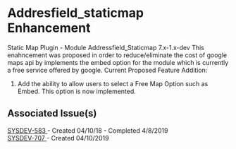 # Addresfield_staticmap Enhancement
Static Map Plugin - Module Addressfield_Staticmap 7.x-1.x-dev
This enahncement was proposed in order to reduce/eliminate the cost of google maps api by implements the embed option for the module which is currently a free service offered by google.
Current Proposed Feature Addition:
1. Add the ability to allow users to select a Free Map Option such as Embed. This option is now implemented.

## Associated Issue(s)

<a href="https://ulstracker.atlassian.net/projects/SYSDEV/issues/SYSDEV-583"> SYSDEV-583 </a> - Created 04/10/18 - Completed 4/8/2019
<br>
<a href="https://ulstracker.atlassian.net/browse/SYSDEV-707"> SYSDEV-707 </a> - Created 04/10/2019
